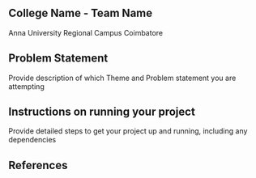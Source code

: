 ## College Name - Team Name
Anna University Regional Campus Coimbatore 

## Problem Statement
Provide description of which Theme and Problem statement you are attempting

## Instructions on running your project
Provide detailed steps to get your project up and running, including any dependencies

## References
